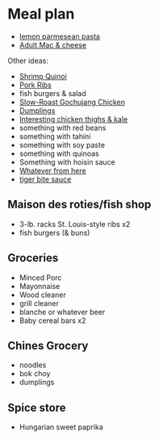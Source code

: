 # Meal plan

- [lemon parmesean pasta](https://www.bonappetit.com/recipe/pasta-with-brown-butter-whole-lemon-and-parmesan)
- [Adult Mac & cheese](https://www.bonappetit.com/recipe/adult-mac-and-cheese)

Other ideas:

- [Shrimp Quinoi](https://www.bonappetit.com/story/indian-ish-shrimp-quinoa-pulao)
- [Pork Ribs](https://www.bonappetit.com/recipe/five-spice-pork-ribs)
- fish burgers & salad
- [Slow-Roast Gochujang Chicken](https://www.bonappetit.com/recipe/slow-roast-gochujang-chicken)
- [Dumplings](https://www.bonappetit.com/recipe/pork-and-scallion-dumplings-with-crispy-skirt)
- [Interesting chicken thighs & kale](https://www.bonappetit.com/recipe/fideos-with-chicken-thighs-and-kale)
- something with red beans
- something with tahini
- something with soy paste
- something with quinoas
- Something with hoisin sauce
- [Whatever from here](https://www.bonappetit.com/story/yia-vang-hmong-cuisine)
- [tiger bite sauce](https://www.bonappetit.com/recipe/tri-tip-steak-with-tiger-bite-sauce)

## Maison des roties/fish shop

- 3-lb. racks St. Louis-style ribs x2
- fish burgers (& buns)

## Groceries

- Minced Porc
- Mayonnaise
- Wood cleaner
- grill cleaner
- blanche or whatever beer
- Baby cereal bars x2

## Chines Grocery

- noodles
- bok choy
- dumplings

## Spice store

- Hungarian sweet paprika
